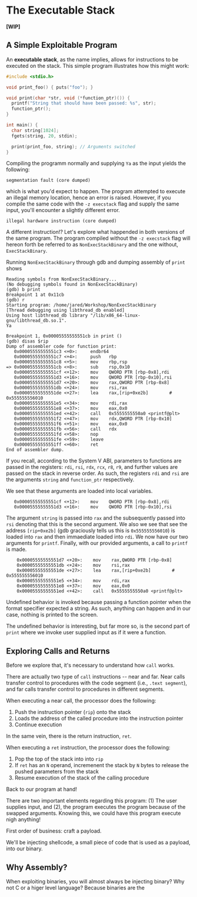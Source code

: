 # The Executable Stack

**[WIP]**

## A Simple Exploitable Program

An **executable stack**, as the name implies, allows for instructions to be executed on the stack. This simple program illustrates how this might work:

```c
#include <stdio.h>

void print_foo() { puts("foo"); }

void print(char *str, void (*function_ptr)()) {
  printf("String that should have been passed: %s", str);
  function_ptr();
}

int main() {
  char string[1024];
  fgets(string, 20, stdin);

  print(print_foo, string); // Arguments switched
}
```

Compiling the programm normally and supplying `Ya` as the input yields the following:

```
segmentation fault (core dumped)
```

<!-- 
TODO: This sentence requires some work! I am not executing an illegal memory location, I am executing an instruction located on the stack, which is not executable.
-->

which is what you'd expect to happen. The program attempted to execute an illegal memory location, hence an error is raised. However, if you compile the same code with the `-z execstack` flag and supply the same input, you'll encounter a slightly different error.

```
illegal hardware instruction (core dumped)
```

A different instruction!? Let's explore what happended in both versions of the same program. The program compiled without the `-z execstack` flag will hereon forth be referred to as `NonExecStackBinary` and the one without, `ExecStackBinary`.

Running `NonExecStackBinary` through gdb and dumping assembly of `print` shows

```
Reading symbols from NonExecStackBinary...
(No debugging symbols found in NonExecStackBinary)
(gdb) b print
Breakpoint 1 at 0x11cb
(gdb) r
Starting program: /home/jared/Workshop/NonExecStackBinary
[Thread debugging using libthread_db enabled]
Using host libthread_db library "/lib/x86_64-linux-gnu/libthread_db.so.1".
Ya

Breakpoint 1, 0x00005555555551cb in print ()
(gdb) disas $rip
Dump of assembler code for function print:
   0x00005555555551c3 <+0>:     endbr64
   0x00005555555551c7 <+4>:     push   rbp
   0x00005555555551c8 <+5>:     mov    rbp,rsp
=> 0x00005555555551cb <+8>:     sub    rsp,0x10
   0x00005555555551cf <+12>:    mov    QWORD PTR [rbp-0x8],rdi
   0x00005555555551d3 <+16>:    mov    QWORD PTR [rbp-0x10],rsi
   0x00005555555551d7 <+20>:    mov    rax,QWORD PTR [rbp-0x8]
   0x00005555555551db <+24>:    mov    rsi,rax
   0x00005555555551de <+27>:    lea    rax,[rip+0xe2b]        # 0x555555556010
   0x00005555555551e5 <+34>:    mov    rdi,rax
   0x00005555555551e8 <+37>:    mov    eax,0x0
   0x00005555555551ed <+42>:    call   0x5555555550a0 <printf@plt>
   0x00005555555551f2 <+47>:    mov    rdx,QWORD PTR [rbp-0x10]
   0x00005555555551f6 <+51>:    mov    eax,0x0
   0x00005555555551fb <+56>:    call   rdx
   0x00005555555551fd <+58>:    nop
   0x00005555555551fe <+59>:    leave
   0x00005555555551ff <+60>:    ret
End of assembler dump.
```

If you recall, according to the System V ABI, parameters to functions are passed in  the registers: `rdi`, `rsi`, `rdx`, `rcx`, `r8`, `r9`, and further values are passed on the stack in reverse order. As such, the registers `rdi` and `rsi` are the arguments `string` and `function_ptr` respectively. 

We see that these arguments are loaded into local variables.

```
   0x00005555555551cf <+12>:    mov    QWORD PTR [rbp-0x8],rdi
   0x00005555555551d3 <+16>:    mov    QWORD PTR [rbp-0x10],rsi
```

The argument `string` is passed into `rax` and the subsequently passed into `rsi` denoting that this is the second argument. We also we see that see the address `[rip+0xe2b]` (gdb graciously tells us this is `0x555555556010`) is loaded into `rax` and then immaediate loaded into `rdi`. We now have our two arguments for `printf`. Finally, with our provided arguments, a call to `printf` is made.

```
    0x00005555555551d7 <+20>:    mov    rax,QWORD PTR [rbp-0x8]
    0x00005555555551db <+24>:    mov    rsi,rax
    0x00005555555551de <+27>:    lea    rax,[rip+0xe2b]        # 0x555555556010
    0x00005555555551e5 <+34>:    mov    rdi,rax
    0x00005555555551e8 <+37>:    mov    eax,0x0
    0x00005555555551ed <+42>:    call   0x5555555550a0 <printf@plt>
```

Undefined behavior is invoked because passing a function pointer when the format specifier expected a string. As such, anything can happen and in our case, nothing is printed to the screen.

The undefined behavior is interesting, but far more so, is the second part of `print` where we invoke user supplied input as if it were a function.

## Exploring Calls and Returns 
Before we explore that, it's necessary to understand how `call` works.

There are actually two type of `call` instructions -- near and far. Near calls transfer control to procedures with the code segment (i.e., `.text segment`), and far calls transfer control to procedures in different segments. 

When executing a near call, the processor does the following:
   
1. Push the instruction pointer (`rip`) onto the stack
2. Loads the address of the called procedure into the instruction pointer
3. Continue execution

In the same vein, there is the return instruction, `ret`.

When executing a `ret` instruction, the processor does the following:

1. Pop the top of the stack into into `rip`
2. If `ret` has an `N` operand, incremenent the stack by `N` bytes to release the pushed parameters from the stack
3. Resume execution of the stack of the calling procedure

Back to our program at hand!

There are two important elements regarding this program: (1) The user supplies input, and (2), the program executes the program because of the swapped arguments. Knowing this, we could have this program execute nigh anything!

First order of business: craft a payload.

We'll be injecting shellcode, a small piece of code that is used as a payload, into our binary.

## Why Assembly?

When exploiting binaries, you will almost always be injecting binary? Why not C or a higer level language? Because binaries are the
